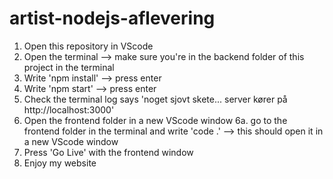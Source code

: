 # artist-nodejs-aflevering

1. Open this repository in VScode
2. Open the terminal --> make sure you're in the backend folder of this project in the terminal
3. Write 'npm install' --> press enter
4. Write 'npm start' --> press enter
5. Check the terminal log says 'noget sjovt skete... server kører på http://localhost:3000'
6. Open the frontend folder in a new VScode window
   6a. go to the frontend folder in the terminal and write 'code .' --> this should open it in a new VScode window
7. Press 'Go Live' with the frontend window
8. Enjoy my website
